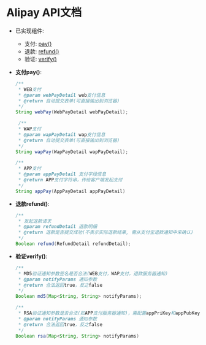 # Alipay API文档

+ 已实现组件:
	
	+ 支付: <a href="#pay-api">pay()</a>
	+ 退款: <a href="#refund-api">refund()</a>
	+ 验证: <a href="#verify-api">verify()</a>
	
+ **<a id="pay-api">支付pay()</a>**:

	```java
	/**
     * WEB支付
     * @param webPayDetail web支付信息
     * @return 自动提交表单(可直接输出到浏览器)
     */
    String webPay(WebPayDetail webPayDetail);
	
	 /**
     * WAP支付
     * @param wapPayDetail wap支付信息
     * @return 自动提交表单(可直接输出到浏览器)
     */
    String wapPay(WapPayDetail wapPayDetail);
    
    /**
     * APP支付
     * @param appPayDetail 支付字段信息
     * @return APP支付字符串，传给客户端发起支付
     */
    String appPay(AppPayDetail appPayDetail)
	```

+ **<a id="pay-api">退款refund()</a>**:
	
	```java
	/**
     * 发起退款请求
     * @param refundDetail 退款明细
     * @return 退款是否提交成功(不表示实际退款结果, 需从支付宝退款通知中来确认)
     */
    Boolean refund(RefundDetail refundDetail);
	```

+ **<a id="verify-api">验证verify()</a>**:
	
	```java
	/**
     * MD5验证通知参数签名是否合法(WEB支付，WAP支付，退款服务器通知)
     * @param notifyParams 通知参数
     * @return 合法返回true，反之false
     */
    Boolean md5(Map<String, String> notifyParams);
    
    /**
     * RSA验证通知参数是否合法(如APP支付服务器通知)，需配置appPriKey和appPubKey
     * @param notifyParams 通知参数
     * @return 合法返回true，反之false
     */
    Boolean rsa(Map<String, String> notifyParams)
	```
		
        
